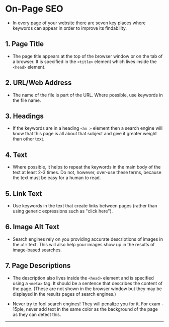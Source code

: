 # On-Page SEO

- In every page of your website there are seven key places where keywords can appear in order to improve its findability.
## 1. Page Title

- The page title appears at the top of the browser window or on the tab of a browser. It is specified in the `<title>` element which lives inside the `<head>` element.
## 2. URL/Web Address

- The name of the file is part of the URL. Where possible, use keywords in the file name.
## 3. Headings

- If the keywords are in a heading `<hn >` element then a search engine will know that this page is all about that subject and give it greater weight than other text.
## 4. Text

- Where possible, it helps to repeat the keywords in the main body of the text at least 2-3 times. Do not, however, over-use these terms, because the text must be easy for a human to read.
## 5. Link Text

- Use keywords in the text that create links between pages (rather than using generic expressions such as "click here").
## 6. Image Alt Text

- Search engines rely on you providing accurate descriptions of images in the `alt` text. This will also help your images show up in the results of image-based searches.
## 7. Page Descriptions

- The description also lives inside the `<head>` element and is specified using a `<meta>` tag. It should be a sentence that describes the content of the page. (These are not shown in the browser window but they may be displayed in the results pages of search engines.)

- Never try to fool search engines! They will penalize you for it. For exam - 15ple, never add text in the same color as the background of the page as they can detect this.

---
